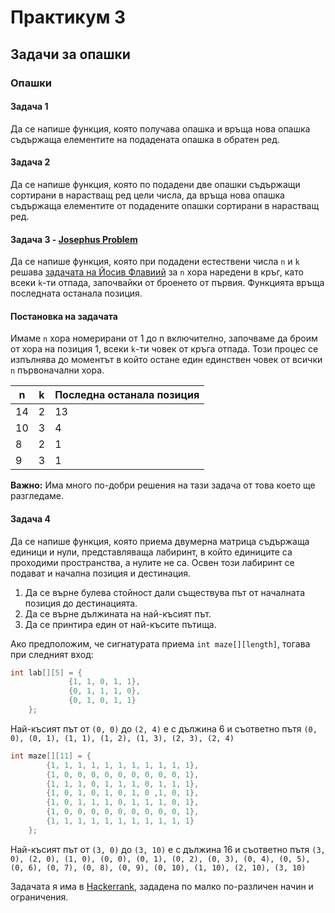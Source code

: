 # Практикум 3

## Задачи за опашки
### Опашки

#### Задача 1
Да се напише функция, която получава опашка и връща нова опашка съдържаща елементите на подадената опашка в обратен ред.

#### Задача 2
Да се напише функция, която по подадени две опашки съдържащи сортирани в нарастващ ред цели числа, да връща нова опашка съдържаща елементите от подадените опашки сортирани в нарастващ ред.

#### Задача 3 - [Josephus Problem](https://en.wikipedia.org/wiki/Josephus_problem)
Да се напише функция, която при подадени естествени числа `n` и `k` решава [задачата на Йосив Флавиий](https://bg.wikipedia.org/wiki/%D0%97%D0%B0%D0%B4%D0%B0%D1%87%D0%B0_%D0%BD%D0%B0_%D0%99%D0%BE%D1%81%D0%B8%D1%84_%D0%A4%D0%BB%D0%B0%D0%B2%D0%B8%D0%B9) за `n` хора наредени в кръг, като всеки `k`-ти отпада, започвайки от броенето от първия. Функцията връща последната останала позиция.

#### Постановка на задачата
Имаме `n` хора номерирани от 1 до n включително, започваме да броим от хора на позиция 1, всеки `k`-ти човек от кръга отпада. Този процес се изпълнява до моментът в който остане един единствен човек от всички `n` първоначални хора.

|  n  |  k  | Последна останала позиция |
| --- | --- | ------------------------- |
| 14  |  2  | 13                        |
| 10  |  3  | 4                         |
| 8   |  2  | 1                         |
| 9   |  3  | 1                         |

**Важно:** Има много по-добри решения на тази задача от това което ще разгледаме.

#### Задача 4 
Да се напише функция, която приема двумерна матрица съдържаща единици и нули, представляваща лабиринт, в който единиците са проходими пространства, а нулите не са. Освен този лабиринт се подават и начална позиция и дестинация. 
1. Да се върне булева стойност дали съществува път от началната позиция до дестинацията.
2. Да се върне дължината на най-късият път.
3. Да се принтира един от най-късите пътища.

Ако предположим, че сигнатурата приема `int maze[][length]`, тогава при следният вход: 
```c++
int lab[][5] = {
			 {1, 1, 0, 1, 1},
			 {0, 1, 1, 1, 0},
			 {0, 1, 0, 1, 1}
	};
```
Най-късият път от `(0, 0)` до `(2, 4)` е с дължина 6 и съответно пътя `(0, 0), (0, 1), (1, 1), (1, 2), (1, 3), (2, 3), (2, 4)`
```c++
int maze[][11] = {
		{1, 1, 1, 1, 1, 1, 1, 1, 1, 1, 1},
		{1, 0, 0, 0, 0, 0, 0, 0, 0, 0, 1},
		{1, 1, 1, 0, 1, 1, 1, 0, 1, 1, 1},
		{1, 0, 1, 0, 1, 0, 1, 0 ,1, 0, 1},
		{1, 0, 1, 1, 1, 0, 1, 1, 1, 0, 1},
		{1, 0, 0, 0, 0, 0, 0, 0, 0, 0, 1},
		{1, 1, 1, 1, 1, 1, 1, 1, 1, 1, 1}
	};
```

Най-късият път от `(3, 0)` до `(3, 10)` е с дължина 16 и съответно пътя `(3, 0), (2, 0), (1, 0), (0, 0), (0, 1), (0, 2), (0, 3), (0, 4), (0, 5), (0, 6), (0, 7), (0, 8), (0, 9), (0, 10), (1, 10), (2, 10), (3, 10)`

Задачата я има в [Hackerrank](https://www.hackerrank.com/contests/noi-ph-finals-practice/challenges/path-in-a-maze/problem), зададена по малко по-различен начин и ограничения.